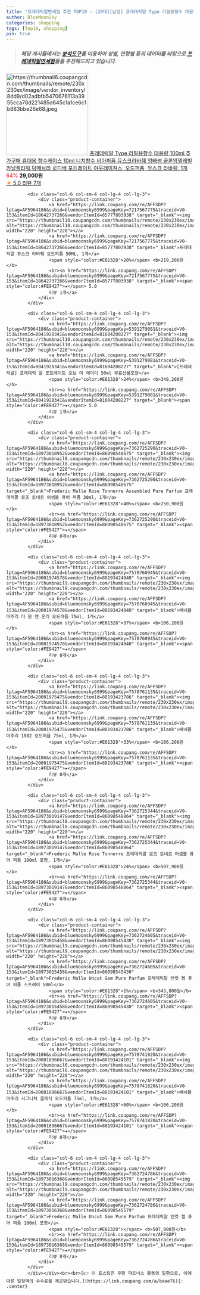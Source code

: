 ```yaml
---
title: "프레데릭말면세점 추천 TOP10 - [20대][남성] 프레데릭말 Type 리필용향수 대용량 100ml 추가구매 휴대용 향수케이스 10ml 니치향수 비아퍼퓸 뮤스크라바줴 엉빠썽 꼴"
author: BlueMoonSky
categories: shopping
tags: [Top10, shopping]
pin: true
---
```


> ##### 해당 게시물에서는 [**분석도구**](https://itemscout.io/)를 이용하여 **성별**, **연령별** 등의 데이터를 바탕으로 [**프레데릭말면세점**](https://link.coupang.com/a/baae76)들을 추천해드리고 있습니다.
<div class="container"><div class="row">
            <div class="col-6 col-sm-4 col-lg-4 col-lg-3">
                <div class="product-container">
                    <a href="https://link.coupang.com/re/AFFSDP?lptag=AF5964186&subid=bluemoonsky6999&pageKey=5870254160&traceid=V0-153&itemId=10269912540&vendorItemId=78420635731" target="_blank"><img src="https://thumbnail6.coupangcdn.com/thumbnails/remote/230x230ex/image/vendor_inventory/8dd9/d02adbfb5470676113a3955cca78d221485d645c1a1ce6c1b883bbe26e68.jpeg" alt="https://thumbnail6.coupangcdn.com/thumbnails/remote/230x230ex/image/vendor_inventory/8dd9/d02adbfb5470676113a3955cca78d221485d645c1a1ce6c1b883bbe26e68.jpeg" width="220" height="220"></a>
                    <a href="https://link.coupang.com/re/AFFSDP?lptag=AF5964186&subid=bluemoonsky6999&pageKey=5870254160&traceid=V0-153&itemId=10269912540&vendorItemId=78420635731" target="_blank">프레데릭말 Type 리필용향수 대용량 100ml 추가구매 휴대용 향수케이스 10ml 니치향수 비아퍼퓸 뮤스크라바줴 엉빠썽 꼴론앙델레빌 카날플라워 덩떼브라 로디베 포트레이트 아웃레이져스, 오드퍼퓸, 뮤스크 라바줴, 1개</a>
                    <span style="color:#E61328">64%</span> <b>29,000원</b>
                    <br><a href="https://link.coupang.com/re/AFFSDP?lptag=AF5964186&subid=bluemoonsky6999&pageKey=5870254160&traceid=V0-153&itemId=10269912540&vendorItemId=78420635731" target="_blank"><span style="color:#FE9427">★</span> 5.0
                    리뷰 7개</a>
                </div>
            </div>
            
            <div class="col-6 col-sm-4 col-lg-4 col-lg-3">
                <div class="product-container">
                    <a href="https://link.coupang.com/re/AFFSDP?lptag=AF5964186&subid=bluemoonsky6999&pageKey=7217567775&traceid=V0-153&itemId=18642737266&vendorItemId=85777803938" target="_blank"><img src="https://thumbnail10.coupangcdn.com/thumbnails/remote/230x230ex/image/vendor_inventory/71ed/0b6d33a5d7ad405e906a9400a28a0d4509bc5ce3cd77ae40d66b3886f5dd.jpg" alt="https://thumbnail10.coupangcdn.com/thumbnails/remote/230x230ex/image/vendor_inventory/71ed/0b6d33a5d7ad405e906a9400a28a0d4509bc5ce3cd77ae40d66b3886f5dd.jpg" width="220" height="220"></a>
                    <a href="https://link.coupang.com/re/AFFSDP?lptag=AF5964186&subid=bluemoonsky6999&pageKey=7217567775&traceid=V0-153&itemId=18642737266&vendorItemId=85777803938" target="_blank">프레데릭말 뮤스크 라바줴 오드퍼퓸 50ML, 1개</a>
                    <span style="color:#E61328">20%</span> <b>219,200원</b>
                    <br><a href="https://link.coupang.com/re/AFFSDP?lptag=AF5964186&subid=bluemoonsky6999&pageKey=7217567775&traceid=V0-153&itemId=18642737266&vendorItemId=85777803938" target="_blank"><span style="color:#FE9427">★</span> 5.0
                    리뷰 1개</a>
                </div>
            </div>
            
            <div class="col-6 col-sm-4 col-lg-4 col-lg-3">
                <div class="product-container">
                    <a href="https://link.coupang.com/re/AFFSDP?lptag=AF5964186&subid=bluemoonsky6999&pageKey=5391279081&traceid=V0-153&itemId=8041928341&vendorItemId=81604208227" target="_blank"><img src="https://thumbnail10.coupangcdn.com/thumbnails/remote/230x230ex/image/vendor_inventory/d499/e1e3f2c0a73b0465fb92df8606e3d9b1da08e0c51d3682a68897b70e618d.jpg" alt="https://thumbnail10.coupangcdn.com/thumbnails/remote/230x230ex/image/vendor_inventory/d499/e1e3f2c0a73b0465fb92df8606e3d9b1da08e0c51d3682a68897b70e618d.jpg" width="220" height="220"></a>
                    <a href="https://link.coupang.com/re/AFFSDP?lptag=AF5964186&subid=bluemoonsky6999&pageKey=5391279081&traceid=V0-153&itemId=8041928341&vendorItemId=81604208227" target="_blank">[프레데릭말] 프레데릭 말 포트레이트 오브 어 레이디 50ml 무료선물포장</a>
                    <span style="color:#E61328">24%</span> <b>349,200원</b>
                    <br><a href="https://link.coupang.com/re/AFFSDP?lptag=AF5964186&subid=bluemoonsky6999&pageKey=5391279081&traceid=V0-153&itemId=8041928341&vendorItemId=81604208227" target="_blank"><span style="color:#FE9427">★</span> 5.0
                    리뷰 1개</a>
                </div>
            </div>
            
            <div class="col-6 col-sm-4 col-lg-4 col-lg-3">
                <div class="product-container">
                    <a href="https://link.coupang.com/re/AFFSDP?lptag=AF5964186&subid=bluemoonsky6999&pageKey=7362725290&traceid=V0-153&itemId=18973018952&vendorItemId=86098548675" target="_blank"><img src="https://thumbnail8.coupangcdn.com/thumbnails/remote/230x230ex/image/vendor_inventory/60f3/80edcd1de81add1009aa0959f834da8d7de3d87a21191203aeb0c651cd3b.jpg" alt="https://thumbnail8.coupangcdn.com/thumbnails/remote/230x230ex/image/vendor_inventory/60f3/80edcd1de81add1009aa0959f834da8d7de3d87a21191203aeb0c651cd3b.jpg" width="220" height="220"></a>
                    <a href="https://link.coupang.com/re/AFFSDP?lptag=AF5964186&subid=bluemoonsky6999&pageKey=7362725290&traceid=V0-153&itemId=18973018952&vendorItemId=86098548675" target="_blank">Frederic Malle Rose Tonnerre Assembled Pure Parfum 프레데릭말 로즈 토네르 어셈블 퓨어 퍼퓸 30ml, 1개</a>
                    <span style="color:#E61328">40%</span> <b>250,900원</b>
                    <br><a href="https://link.coupang.com/re/AFFSDP?lptag=AF5964186&subid=bluemoonsky6999&pageKey=7362725290&traceid=V0-153&itemId=18973018952&vendorItemId=86098548675" target="_blank"><span style="color:#FE9427">★</span> 
                    리뷰 0개</a>
                </div>
            </div>
            
            <div class="col-6 col-sm-4 col-lg-4 col-lg-3">
                <div class="product-container">
                    <a href="https://link.coupang.com/re/AFFSDP?lptag=AF5964186&subid=bluemoonsky6999&pageKey=7578760945&traceid=V0-153&itemId=20001974578&vendorItemId=88193424040" target="_blank"><img src="https://thumbnail9.coupangcdn.com/thumbnails/remote/230x230ex/image/vendor_inventory/7992/f58ca9250dc561f3788e9c74a998e8b3aff49a96383a469ccaf4c110521b.jpg" alt="https://thumbnail9.coupangcdn.com/thumbnails/remote/230x230ex/image/vendor_inventory/7992/f58ca9250dc561f3788e9c74a998e8b3aff49a96383a469ccaf4c110521b.jpg" width="220" height="220"></a>
                    <a href="https://link.coupang.com/re/AFFSDP?lptag=AF5964186&subid=bluemoonsky6999&pageKey=7578760945&traceid=V0-153&itemId=20001974578&vendorItemId=88193424040" target="_blank">베네퓸 마주리 더 원 앤 온리 오드퍼퓸 75ml, 1개</a>
                    <span style="color:#E61328">37%</span> <b>106,200원</b>
                    <br><a href="https://link.coupang.com/re/AFFSDP?lptag=AF5964186&subid=bluemoonsky6999&pageKey=7578760945&traceid=V0-153&itemId=20001974578&vendorItemId=88193424040" target="_blank"><span style="color:#FE9427">★</span> 
                    리뷰 0개</a>
                </div>
            </div>
            
            <div class="col-6 col-sm-4 col-lg-4 col-lg-3">
                <div class="product-container">
                    <a href="https://link.coupang.com/re/AFFSDP?lptag=AF5964186&subid=bluemoonsky6999&pageKey=7578761135&traceid=V0-153&itemId=20001975475&vendorItemId=88193423786" target="_blank"><img src="https://thumbnail9.coupangcdn.com/thumbnails/remote/230x230ex/image/vendor_inventory/a3f6/9de2292452917231d963e78ee54f63a58aced7ce1a10a4554a443ae26642.jpg" alt="https://thumbnail9.coupangcdn.com/thumbnails/remote/230x230ex/image/vendor_inventory/a3f6/9de2292452917231d963e78ee54f63a58aced7ce1a10a4554a443ae26642.jpg" width="220" height="220"></a>
                    <a href="https://link.coupang.com/re/AFFSDP?lptag=AF5964186&subid=bluemoonsky6999&pageKey=7578761135&traceid=V0-153&itemId=20001975475&vendorItemId=88193423786" target="_blank">베네퓸 마주리 1982 오드퍼퓸 75ml, 1개</a>
                    <span style="color:#E61328">33%</span> <b>106,200원</b>
                    <br><a href="https://link.coupang.com/re/AFFSDP?lptag=AF5964186&subid=bluemoonsky6999&pageKey=7578761135&traceid=V0-153&itemId=20001975475&vendorItemId=88193423786" target="_blank"><span style="color:#FE9427">★</span> 
                    리뷰 0개</a>
                </div>
            </div>
            
            <div class="col-6 col-sm-4 col-lg-4 col-lg-3">
                <div class="product-container">
                    <a href="https://link.coupang.com/re/AFFSDP?lptag=AF5964186&subid=bluemoonsky6999&pageKey=7362725344&traceid=V0-153&itemId=18973019147&vendorItemId=86098548864" target="_blank"><img src="https://thumbnail8.coupangcdn.com/thumbnails/remote/230x230ex/image/vendor_inventory/60f3/80edcd1de81add1009aa0959f834da8d7de3d87a21191203aeb0c651cd3b.jpg" alt="https://thumbnail8.coupangcdn.com/thumbnails/remote/230x230ex/image/vendor_inventory/60f3/80edcd1de81add1009aa0959f834da8d7de3d87a21191203aeb0c651cd3b.jpg" width="220" height="220"></a>
                    <a href="https://link.coupang.com/re/AFFSDP?lptag=AF5964186&subid=bluemoonsky6999&pageKey=7362725344&traceid=V0-153&itemId=18973019147&vendorItemId=86098548864" target="_blank">Frederic Malle Rose Tonnerre 프레데릭말 로즈 토네르 어셈블 퓨어 퍼퓸 100ml 포함, 1개</a>
                    <span style="color:#E61328">24%</span> <b>507,900원</b>
                    <br><a href="https://link.coupang.com/re/AFFSDP?lptag=AF5964186&subid=bluemoonsky6999&pageKey=7362725344&traceid=V0-153&itemId=18973019147&vendorItemId=86098548864" target="_blank"><span style="color:#FE9427">★</span> 
                    리뷰 0개</a>
                </div>
            </div>
            
            <div class="col-6 col-sm-4 col-lg-4 col-lg-3">
                <div class="product-container">
                    <a href="https://link.coupang.com/re/AFFSDP?lptag=AF5964186&subid=bluemoonsky6999&pageKey=7362724605&traceid=V0-153&itemId=18973015458&vendorItemId=86098545430" target="_blank"><img src="https://thumbnail9.coupangcdn.com/thumbnails/remote/230x230ex/image/vendor_inventory/7041/9fb451d1c4fb16bcc170939398631408d646542c946fb7daeebb2c22eec0.jpg" alt="https://thumbnail9.coupangcdn.com/thumbnails/remote/230x230ex/image/vendor_inventory/7041/9fb451d1c4fb16bcc170939398631408d646542c946fb7daeebb2c22eec0.jpg" width="220" height="220"></a>
                    <a href="https://link.coupang.com/re/AFFSDP?lptag=AF5964186&subid=bluemoonsky6999&pageKey=7362724605&traceid=V0-153&itemId=18973015458&vendorItemId=86098545430" target="_blank">Frederic Malle Uncut Gem Pure Parfum 프레데릭말 언컷 젬 퓨어 퍼퓸 스프레이 50ml</a>
                    <span style="color:#E61328">1%</span> <b>343,800원</b>
                    <br><a href="https://link.coupang.com/re/AFFSDP?lptag=AF5964186&subid=bluemoonsky6999&pageKey=7362724605&traceid=V0-153&itemId=18973015458&vendorItemId=86098545430" target="_blank"><span style="color:#FE9427">★</span> 
                    리뷰 0개</a>
                </div>
            </div>
            
            <div class="col-6 col-sm-4 col-lg-4 col-lg-3">
                <div class="product-container">
                    <a href="https://link.coupang.com/re/AFFSDP?lptag=AF5964186&subid=bluemoonsky6999&pageKey=7578741820&traceid=V0-153&itemId=20001896667&vendorItemId=88193424101" target="_blank"><img src="https://thumbnail6.coupangcdn.com/thumbnails/remote/230x230ex/image/vendor_inventory/b6ea/b15c8f80a442d2dde219e71d2ff4e82bdc84e919efe06703d5a976a56cdd.jpg" alt="https://thumbnail6.coupangcdn.com/thumbnails/remote/230x230ex/image/vendor_inventory/b6ea/b15c8f80a442d2dde219e71d2ff4e82bdc84e919efe06703d5a976a56cdd.jpg" width="220" height="220"></a>
                    <a href="https://link.coupang.com/re/AFFSDP?lptag=AF5964186&subid=bluemoonsky6999&pageKey=7578741820&traceid=V0-153&itemId=20001896667&vendorItemId=88193424101" target="_blank">베네퓸 마주리 시그니처 클래식 오드퍼퓸 75ml, 1개</a>
                    <span style="color:#E61328">60%</span> <b>106,200원</b>
                    <br><a href="https://link.coupang.com/re/AFFSDP?lptag=AF5964186&subid=bluemoonsky6999&pageKey=7578741820&traceid=V0-153&itemId=20001896667&vendorItemId=88193424101" target="_blank"><span style="color:#FE9427">★</span> 
                    리뷰 0개</a>
                </div>
            </div>
            
            <div class="col-6 col-sm-4 col-lg-4 col-lg-3">
                <div class="product-container">
                    <a href="https://link.coupang.com/re/AFFSDP?lptag=AF5964186&subid=bluemoonsky6999&pageKey=7362724786&traceid=V0-153&itemId=18973016368&vendorItemId=86098545579" target="_blank"><img src="https://thumbnail9.coupangcdn.com/thumbnails/remote/230x230ex/image/vendor_inventory/7041/9fb451d1c4fb16bcc170939398631408d646542c946fb7daeebb2c22eec0.jpg" alt="https://thumbnail9.coupangcdn.com/thumbnails/remote/230x230ex/image/vendor_inventory/7041/9fb451d1c4fb16bcc170939398631408d646542c946fb7daeebb2c22eec0.jpg" width="220" height="220"></a>
                    <a href="https://link.coupang.com/re/AFFSDP?lptag=AF5964186&subid=bluemoonsky6999&pageKey=7362724786&traceid=V0-153&itemId=18973016368&vendorItemId=86098545579" target="_blank">Frederic Malle Uncut Gem Pure Parfum 프레데릭말 언컷 젬 퓨어 퍼퓸 100ml 포함</a>
                    <span style="color:#E61328"></span> <b>507,900원</b>
                    <br><a href="https://link.coupang.com/re/AFFSDP?lptag=AF5964186&subid=bluemoonsky6999&pageKey=7362724786&traceid=V0-153&itemId=18973016368&vendorItemId=86098545579" target="_blank"><span style="color:#FE9427">★</span> 
                    리뷰 0개</a>
                </div>
            </div>
            </div></div><br><br>[👉 이 포스팅은 쿠팡 파트너스 활동의 일환으로, 이에 따른 일정액의 수수료를 제공받습니다.](https://link.coupang.com/a/baae76){: .center}